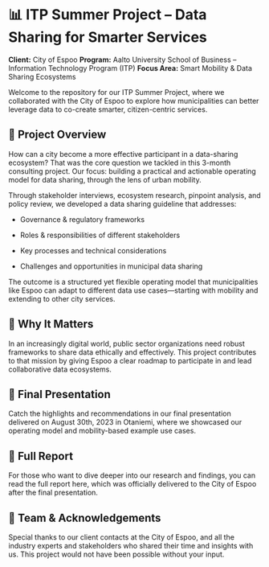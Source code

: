 # 📊 ITP Summer Project – Data Sharing for Smarter Services
**Client:** City of Espoo
**Program:** Aalto University School of Business – Information Technology Program (ITP)
**Focus Area:** Smart Mobility & Data Sharing Ecosystems

Welcome to the repository for our ITP Summer Project, where we collaborated with the City of Espoo to explore how municipalities can better leverage data to co-create smarter, citizen-centric services.

## 🚀 Project Overview
How can a city become a more effective participant in a data-sharing ecosystem?
That was the core question we tackled in this 3-month consulting project. Our focus: building a practical and actionable operating model for data sharing, through the lens of urban mobility.

Through stakeholder interviews, ecosystem research, pinpoint analysis, and policy review, we developed a data sharing guideline that addresses:

* Governance & regulatory frameworks

* Roles & responsibilities of different stakeholders

* Key processes and technical considerations

* Challenges and opportunities in municipal data sharing

The outcome is a structured yet flexible operating model that municipalities like Espoo can adapt to different data use cases—starting with mobility and extending to other city services.

## 🎯 Why It Matters
In an increasingly digital world, public sector organizations need robust frameworks to share data ethically and effectively. This project contributes to that mission by giving Espoo a clear roadmap to participate in and lead collaborative data ecosystems.

## 🎥 Final Presentation
Catch the highlights and recommendations in our final presentation delivered on August 30th, 2023 in Otaniemi, where we showcased our operating model and mobility-based example use cases.

## 📄 Full Report
For those who want to dive deeper into our research and findings, you can read the full report here, which was officially delivered to the City of Espoo after the final presentation.

## 👥 Team & Acknowledgements
Special thanks to our client contacts at the City of Espoo, and all the industry experts and stakeholders who shared their time and insights with us. This project would not have been possible without your input.
